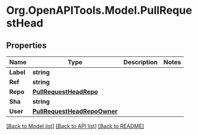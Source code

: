# Org.OpenAPITools.Model.PullRequestHead

## Properties

Name | Type | Description | Notes
------------ | ------------- | ------------- | -------------
**Label** | **string** |  | 
**Ref** | **string** |  | 
**Repo** | [**PullRequestHeadRepo**](PullRequestHeadRepo.md) |  | 
**Sha** | **string** |  | 
**User** | [**PullRequestHeadRepoOwner**](PullRequestHeadRepoOwner.md) |  | 

[[Back to Model list]](../README.md#documentation-for-models) [[Back to API list]](../README.md#documentation-for-api-endpoints) [[Back to README]](../README.md)

